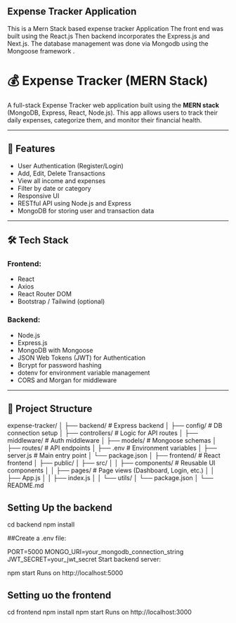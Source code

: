 ## Expense Tracker Application 

This is a Mern Stack based expense tracker Application
The front end was built using the React.js
 Then backend incorporates the Express.js and 
 Next.js. 
 The database management was done via Mongodb
using the Mongoose framework . 



# 💰 Expense Tracker (MERN Stack)

A full-stack Expense Tracker web application built using the **MERN stack** (MongoDB, Express, React, Node.js). This app allows users to track their daily expenses, categorize them, and monitor their financial health.

---

## 🧾 Features

- User Authentication (Register/Login)
- Add, Edit, Delete Transactions
- View all income and expenses
- Filter by date or category
- Responsive UI
- RESTful API using Node.js and Express
- MongoDB for storing user and transaction data

---

## 🛠️ Tech Stack

### Frontend:
- React
- Axios
- React Router DOM
- Bootstrap / Tailwind (optional)

### Backend:
- Node.js
- Express.js
- MongoDB with Mongoose
- JSON Web Tokens (JWT) for Authentication
- Bcrypt for password hashing
- dotenv for environment variable management
- CORS and Morgan for middleware

---

## 📁 Project Structure

expense-tracker/
│
├── backend/ # Express backend
│ ├── config/ # DB connection setup
│ ├── controllers/ # Logic for API routes
│ ├── middleware/ # Auth middleware
│ ├── models/ # Mongoose schemas
│ ├── routes/ # API endpoints
│ ├── .env # Environment variables
│ ├── server.js # Main entry point
│ └── package.json
│
├── frontend/ # React frontend
│ ├── public/
│ ├── src/
│ │ ├── components/ # Reusable UI components
│ │ ├── pages/ # Page views (Dashboard, Login, etc.)
│ │ ├── App.js
│ │ ├── index.js
│ │ └── utils/
│ └── package.json
│
└── README.md

## Setting Up the backend 

cd backend
npm install


##Create a .env file:


PORT=5000
MONGO_URI=your_mongodb_connection_string
JWT_SECRET=your_jwt_secret
Start backend server:


npm start
Runs on http://localhost:5000


## Setting uo the frontend 

cd frontend
npm install
npm start
Runs on http://localhost:3000










